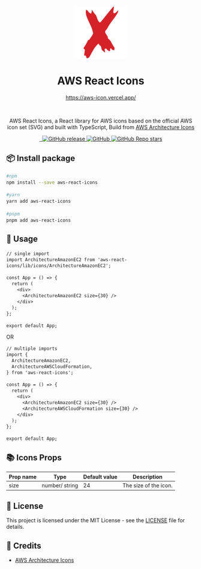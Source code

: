 <div align="center">
  <a href="https://aws-icon.vercel.app/">
    <img src="https://raw.githubusercontent.com/MKAbuMattar/aws-react-icons/main/src/assets/aws-react-icons.svg" alt="AWS React Icons Logo" height="140" />
  </a>

  <h1>AWS React Icons</h1>

<a href="https://aws-icon.vercel.app/">https://aws-icon.vercel.app/</a>

  <br/>

  <p>AWS React Icons, a React library for AWS icons based on the official AWS icon set (SVG) and built with TypeScript, Build from <a href="https://aws.amazon.com/architecture/icons/">AWS Architecture Icons</a></p>
</div>

<div align="center">
  <a href="https://www.npmjs.com/package/aws-react-icons" target="_blank">
    <img src="https://img.shields.io/badge/npm-%23CB3837.svg?style=for-the-badge&logo=npm&logoColor=white" alt=""/>
  </a>

  <a href="https://github.com/MKAbuMattar/aws-react-icons" target="_blank">
    <img src="https://img.shields.io/badge/github-%23181717.svg?style=for-the-badge&logo=github&logoColor=white" alt=""/>
  </a>

  <a href="https://github.com/MKAbuMattar/aws-react-icons/releases">
    <img alt="GitHub release" src="https://img.shields.io/github/v/release/MKAbuMattar/aws-react-icons?color=%23d52128&label=Latest%20release&style=for-the-badge" />
    </a>

  <a href="/LICENSE">
    <img alt="GitHub" src="https://img.shields.io/github/license/MKAbuMattar/aws-react-icons?color=%23d52128&style=for-the-badge">
  </a>

  <a href="https://github.com/MKAbuMattar/aws-react-icons/stargazers">
    <img alt="GitHub Repo stars" src="https://img.shields.io/github/stars/MKAbuMattar/aws-react-icons?color=%23d52128&label=github%20stars&style=for-the-badge">
  </a>
</div>

## 📦 Install package

```bash
#npm
npm install --save aws-react-icons

#yarn
yarn add aws-react-icons

#pnpm
pnpm add aws-react-icons
```

## 📖 Usage

```tsx
// single import
import ArchitectureAmazonEC2 from 'aws-react-icons/lib/icons/ArchitectureAmazonEC2';

const App = () => {
  return (
    <div>
      <ArchitectureAmazonEC2 size={30} />
    </div>
  );
};

export default App;
```

OR

```tsx
// multiple imports
import {
  ArchitectureAmazonEC2,
  ArchitectureAWSCloudFormation,
} from 'aws-react-icons';

const App = () => {
  return (
    <div>
      <ArchitectureAmazonEC2 size={30} />
      <ArchitectureAWSCloudFormation size={30} />
    </div>
  );
};

export default App;
```

## 📚 Icons Props

| Prop name | Type           | Default value | Description           |
| --------- | -------------- | ------------- | --------------------- |
| size      | number/ string | 24            | The size of the icon. |

## 📝 License

This project is licensed under the MIT License - see the [LICENSE](LICENSE) file for details.

## 📜 Credits

- [AWS Architecture Icons](https://aws.amazon.com/architecture/icons/)

